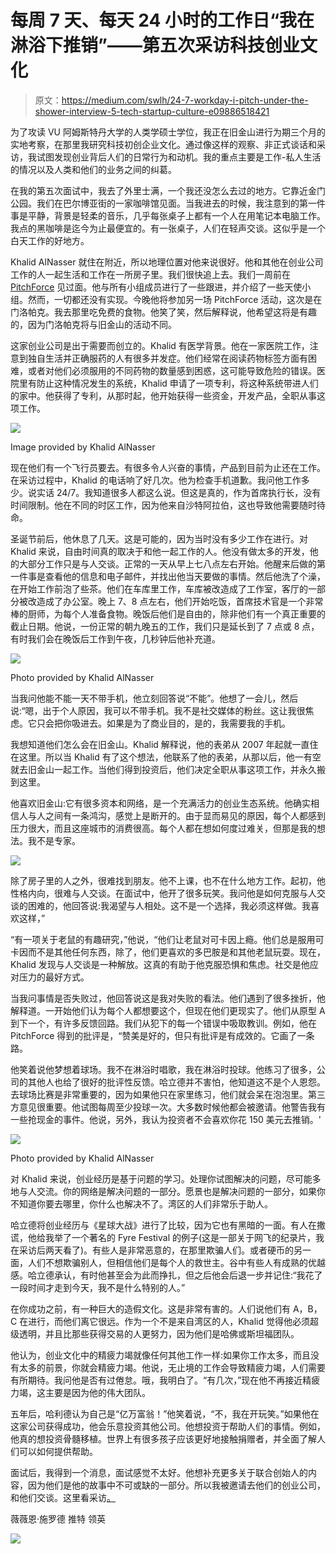 # 每周 7 天、每天 24 小时的工作日“我在淋浴下推销”——第五次采访科技创业文化

> 原文：<https://medium.com/swlh/24-7-workday-i-pitch-under-the-shower-interview-5-tech-startup-culture-e09886518421>

为了攻读 VU 阿姆斯特丹大学的人类学硕士学位，我正在旧金山进行为期三个月的实地考察，在那里我研究科技初创企业文化。通过像这样的观察、非正式谈话和采访，我试图发现创业背后人们的日常行为和动机。我的重点主要是工作-私人生活的情况以及人类和他们的业务之间的纠葛。

在我的第五次面试中，我去了外里士满，一个我还没怎么去过的地方。它靠近金门公园。我们在巴尔博亚街的一家咖啡馆见面。当我进去的时候，我注意到的第一件事是平静，背景是轻柔的音乐，几乎每张桌子上都有一个人在用笔记本电脑工作。我点的黑咖啡是迄今为止最便宜的。有一张桌子，人们在轻声交谈。这似乎是一个白天工作的好地方。

Khalid AlNasser 就住在附近，所以地理位置对他来说很好。他和其他在创业公司工作的人一起生活和工作在一所房子里。我们很快追上去。我们一周前在 [PitchForce](/swlh/the-startup-experience-watching-entrepreneurs-pitch-pitchforce-f034527ea885) 见过面。他与所有小组成员进行了一些跟进，并介绍了一些天使小组。然而，一切都还没有实现。今晚他将参加另一场 PitchForce 活动，这次是在门洛帕克。我去那里吃免费的食物。他笑了笑，然后解释说，他希望这将是有趣的，因为门洛帕克将与旧金山的活动不同。

这家创业公司是出于需要而创立的。Khalid 有医学背景。他在一家医院工作，注意到独自生活并正确服药的人有很多并发症。他们经常在阅读药物标签方面有困难，或者对他们必须服用的不同药物的数量感到困惑，这可能导致危险的错误。医院里有防止这种情况发生的系统，Khalid 申请了一项专利，将这种系统带进人们的家中。他获得了专利，从那时起，他开始获得一些资金，开发产品，全职从事这项工作。

![](img/21be522a98cc49b3d5f1ea57737647ca.png)

Image provided by Khalid AlNasser

现在他们有一个飞行员要去。有很多令人兴奋的事情，产品到目前为止还在工作。在采访过程中，Khalid 的电话响了好几次。他为检查手机道歉。我问他工作多少。说实话 24/7。我知道很多人都这么说。但这是真的，作为首席执行长，没有时间限制。他在不同的时区工作，因为他来自沙特阿拉伯，这也导致他需要随时待命。

圣诞节前后，他休息了几天。这是可能的，因为当时没有多少工作在进行。对 Khalid 来说，自由时间真的取决于和他一起工作的人。他没有做太多的开发，他的大部分工作只是与人交谈。正常的一天从早上七八点左右开始。他醒来后做的第一件事是查看他的信息和电子邮件，并找出他当天要做的事情。然后他洗了个澡，在开始工作前泡了些茶。他们在车库里工作，车库被改造成了工作室，客厅的一部分被改造成了办公室。晚上 7、8 点左右，他们开始吃饭，首席技术官是一个非常棒的厨师，为每个人准备食物。晚饭后他们是自由的，除非他们有一个真正重要的截止日期。他说，一份正常的朝九晚五的工作，我们只是延长到了 7 点或 8 点，有时我们会在晚饭后工作到午夜，几秒钟后他补充道。

![](img/e5c97909d9018e8f2f3e00837a29feff.png)

Photo provided by Khalid AlNasser

当我问他能不能一天不带手机，他立刻回答说“不能”。他想了一会儿，然后说:“嗯，出于个人原因，我可以不带手机。我不是社交媒体的粉丝。这让我很焦虑。它只会把你吸进去。如果是为了商业目的，是的，我需要我的手机。

我想知道他们怎么会在旧金山。Khalid 解释说，他的表弟从 2007 年起就一直住在这里。所以当 Khalid 有了这个想法，他联系了他的表弟，从那以后，他一有空就去旧金山一起工作。当他们得到投资后，他们决定全职从事这项工作，并永久搬到这里。

他喜欢旧金山:它有很多资本和网络，是一个充满活力的创业生态系统。他确实相信人与人之间有一条鸿沟，感觉上是断开的。由于显而易见的原因，每个人都感到压力很大，而且这座城市的消费很高。每个人都在想如何度过难关，但那是我的想法。我不是专家。

![](img/5a24250ca28782d4f80e934d59d847cd.png)

除了房子里的人之外，很难找到朋友。他不上课，也不在什么地方工作。起初，他性格内向，很难与人交谈。在面试中，他开了很多玩笑。我问他是如何克服与人交谈的困难的，他回答说:我渴望与人相处。这不是一个选择，我必须这样做。我喜欢这样，”

“有一项关于老鼠的有趣研究，”他说，“他们让老鼠对可卡因上瘾。他们总是服用可卡因而不是其他任何东西，除了，他们更喜欢的多巴胺是和其他老鼠玩耍。现在，Khalid 发现与人交谈是一种解放。这真的有助于他克服恐惧和焦虑。社交是他应对压力的最好方式。

当我问事情是否失败过，他回答说这是我对失败的看法。他们遇到了很多挫折，他解释道。一开始他们认为每个人都想要这个，但现在他们更现实了。他们从原型 A 到下一个，有许多反馈回路。我们从犯下的每一个错误中吸取教训。例如，他在 PitchForce 得到的批评是，“赞美是好的，但只有批评是有成效的。它画了一条路。

他笑着说他梦想着球场。我不在淋浴时唱歌，我在淋浴时投球。他练习了很多，公司的其他人也给了很好的批评性反馈。哈立德并不害怕，他知道这不是个人恩怨。去球场比赛是非常重要的，因为如果他只在家里练习，他们就会呆在泡泡里。第三方意见很重要。他试图每周至少投球一次。大多数时候他都会被邀请。他警告我有一些抢现金的事件。他说，另外，我认为投资者不会喜欢你花 150 美元去推销。'

![](img/06cbb494f8370293e499c3cfd52017bb.png)

Photo provided by Khalid AlNasser

对 Khalid 来说，创业经历是基于问题的学习。处理你试图解决的问题，尽可能多地与人交流。你的网络是解决问题的一部分。愿景也是解决问题的一部分，如果你不知道你要去哪里，你什么也解决不了。湾区的人们非常乐于助人。

哈立德将创业经历与《星球大战》进行了比较，因为它也有黑暗的一面。有人在撒谎，他给我举了一个著名的 Fyre Festival 的例子(这是一部关于网飞的纪录片，我在采访后两天看了)。有些人是非常恶意的，在那里欺骗人们。或者硬币的另一面，人们不想欺骗别人，但相信他们是每个人的救世主。谷中有些人有成熟的优越感。哈立德承认，有时他甚至会为此而挣扎，但之后他会后退一步并记住:“我花了一段时间才走到今天，我不是什么特别的人。”

在你成功之前，有一种巨大的造假文化。这是非常有害的。人们说他们有 A，B，C 在进行，而他们离它很远。作为一个不是来自湾区的人，Khalid 觉得他必须超级透明，并且比那些获得交易的人更努力，因为他们是哈佛或斯坦福团队。

他认为，创业文化中的精疲力竭就像任何其他工作一样:如果你工作太多，而且没有太多的前景，你就会精疲力竭。他说，无止境的工作会导致精疲力竭，人们需要有所期待。我问他是否有过倦怠。哦，我明白了。“有几次，”现在他不再接近精疲力竭，这主要是因为他的伟大团队。

五年后，哈利德认为自己是“亿万富翁！”他笑着说，“不，我在开玩笑。”如果他在这家公司获得成功，他会乐意投资其他公司。他想投资于帮助人们的事情。例如，他真的想投资骨髓移植。世界上有很多孩子应该更好地接触捐赠者，并全面了解人们可以如何提供帮助。

面试后，我得到一个消息，面试感觉不太好。他想补充更多关于联合创始人的内容，因为他们是他的故事中不可或缺的一部分。所以我被邀请去他们的创业公司，和他们交谈。这里看采访[。](/swlh/living-in-your-office-tech-startup-culture-interview-7-cbb8a2374092)

薇薇恩·施罗德
推特 领英

[![](img/308a8d84fb9b2fab43d66c117fcc4bb4.png)](https://medium.com/swlh)